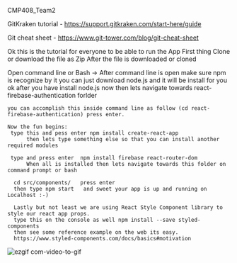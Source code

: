 CMP408_Team2

GitKraken tutorial - https://support.gitkraken.com/start-here/guide

Git cheat sheet - https://www.git-tower.com/blog/git-cheat-sheet

Ok this is the tutorial for everyone to be able to run the App
First thing Clone or download the file as Zip
After the file is downloaded or cloned

Open command line or Bash 
 -> After command line is open make sure npm is recognize by  it you can just download node.js and it will be install for you
 ok after you have install node.js now then lets navigate towards react-firebase-authentication forlder
 
    you can accomplish this inside command line as follow (cd react-firebase-authentication) press enter.
    
    Now the fun begins:
     type this and pess enter npm install create-react-app
          then lets type something else so that you can install another required modules 
         
     type and press enter  npm install firebase react-router-dom 
          When all is installed then lets navigate towards this folder on command prompt or bash
          
      cd src/components/   press enter
      then type npm start   and sweet your app is up and running on Localhost :-)
      
      Lastly but not least we are using React Style Component library to style our react app props.
      type this on the console as well npm install --save styled-components
      then see some reference example on the web its easy.
      https://www.styled-components.com/docs/basics#motivation
      
      
![ezgif com-video-to-gif](https://user-images.githubusercontent.com/1584604/46384667-5becdd80-c685-11e8-9f8d-8ffb0d34ac0f.gif)

